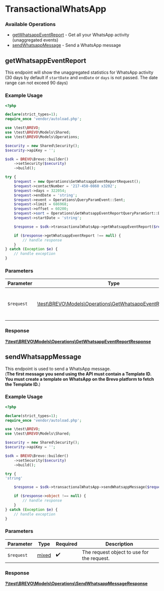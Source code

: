 # TransactionalWhatsApp


### Available Operations

* [getWhatsappEventReport](#getwhatsappeventreport) - Get all your WhatsApp activity (unaggregated events)
* [sendWhatsappMessage](#sendwhatsappmessage) - Send a WhatsApp message

## getWhatsappEventReport

This endpoint will show the unaggregated statistics for WhatsApp activity (30 days by default if `startDate` and `endDate` or `days` is not passed. The date range can not exceed 90 days)

### Example Usage

```php
<?php

declare(strict_types=1);
require_once 'vendor/autoload.php';

use \test\BREVO;
use \test\BREVO\Models\Shared;
use \test\BREVO\Models\Operations;

$security = new Shared\Security();
$security->apiKey = '';

$sdk = BREVO\Brevo::builder()
    ->setSecurity($security)
    ->build();

try {
    $request = new Operations\GetWhatsappEventReportRequest();
    $request->contactNumber = '217-450-0860 x3202';
    $request->days = 322054;
    $request->endDate = 'string';
    $request->event = Operations\QueryParamEvent::Sent;
    $request->limit = 686968;
    $request->offset = 60200;
    $request->sort = Operations\GetWhatsappEventReportQueryParamSort::Desc;
    $request->startDate = 'string';

    $response = $sdk->transactionalWhatsApp->getWhatsappEventReport($request);

    if ($response->getWhatsappEventReport !== null) {
        // handle response
    }
} catch (Exception $e) {
    // handle exception
}
```

### Parameters

| Parameter                                                                                                               | Type                                                                                                                    | Required                                                                                                                | Description                                                                                                             |
| ----------------------------------------------------------------------------------------------------------------------- | ----------------------------------------------------------------------------------------------------------------------- | ----------------------------------------------------------------------------------------------------------------------- | ----------------------------------------------------------------------------------------------------------------------- |
| `$request`                                                                                                              | [\test\BREVO\Models\Operations\GetWhatsappEventReportRequest](../../models/operations/GetWhatsappEventReportRequest.md) | :heavy_check_mark:                                                                                                      | The request object to use for the request.                                                                              |


### Response

**[?\test\BREVO\Models\Operations\GetWhatsappEventReportResponse](../../models/operations/GetWhatsappEventReportResponse.md)**


## sendWhatsappMessage

This endpoint is used to send a WhatsApp message. <br/>(**The first message you send using the API must contain a Template ID. You must create a template on WhatsApp on the Brevo platform to fetch the Template ID.**)

### Example Usage

```php
<?php

declare(strict_types=1);
require_once 'vendor/autoload.php';

use \test\BREVO;
use \test\BREVO\Models\Shared;

$security = new Shared\Security();
$security->apiKey = '';

$sdk = BREVO\Brevo::builder()
    ->setSecurity($security)
    ->build();

try {
'string'

    $response = $sdk->transactionalWhatsApp->sendWhatsappMessage($request);

    if ($response->object !== null) {
        // handle response
    }
} catch (Exception $e) {
    // handle exception
}
```

### Parameters

| Parameter                                  | Type                                       | Required                                   | Description                                |
| ------------------------------------------ | ------------------------------------------ | ------------------------------------------ | ------------------------------------------ |
| `$request`                                 | [mixed](../../models//.md)                 | :heavy_check_mark:                         | The request object to use for the request. |


### Response

**[?\test\BREVO\Models\Operations\SendWhatsappMessageResponse](../../models/operations/SendWhatsappMessageResponse.md)**

